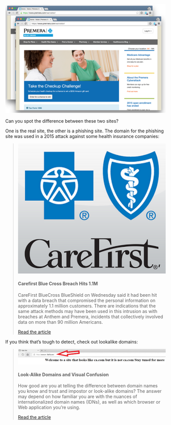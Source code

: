 ![](../images/security-awareness/articles/premera-phish.png)

Can you spot the difference between these two sites?

One is the real site, the other is a phishing site. The domain for the phishing site was used in a 2015 attack against some health insurance companies:


> ![](../images/security-awareness/articles/carefirst.png)
> #### Carefirst Blue Cross Breach Hits 1.1M
> CareFirst BlueCross BlueShield on Wednesday said it had been hit with a data breach that compromised the personal information on approximately 1.1 million customers. There are indications that the same attack methods may have been used in this intrusion as with breaches at Anthem and Premera, incidents that collectively involved data on more than 90 million Americans.
> 
> [Read the article](https://krebsonsecurity.com/2015/05/carefirst-blue-cross-breach-hits-1-1m/)


If you think that’s tough to detect, check out lookalike domains:


> ![](../images/security-awareness/articles/edgewin10-arrow.png)
> #### Look-Alike Domains and Visual Confusion
> How good are you at telling the difference between domain names you know and trust and impostor or look-alike domains? The answer may depend on how familiar you are with the nuances of internationalized domain names (IDNs), as well as which browser or Web application you’re using.
> 
> [Read the article](https://krebsonsecurity.com/2018/03/look-alike-domains-and-visual-confusion/)
